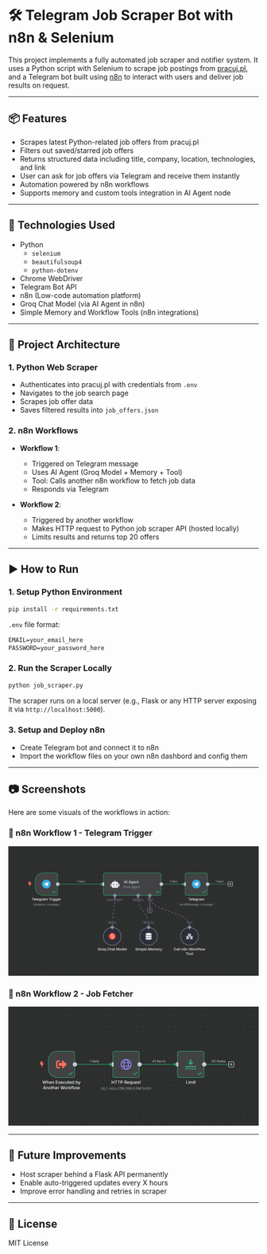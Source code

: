 
# 🛠️ Telegram Job Scraper Bot with n8n & Selenium

This project implements a fully automated job scraper and notifier system. It uses a Python script with Selenium to scrape job postings from [pracuj.pl](https://pracuj.pl), and a Telegram bot built using [n8n](https://n8n.io) to interact with users and deliver job results on request.

---

## 📦 Features

- Scrapes latest Python-related job offers from pracuj.pl
- Filters out saved/starred job offers
- Returns structured data including title, company, location, technologies, and link
- User can ask for job offers via Telegram and receive them instantly
- Automation powered by n8n workflows
- Supports memory and custom tools integration in AI Agent node

---

## 🔧 Technologies Used

- Python
  - `selenium`
  - `beautifulsoup4`
  - `python-dotenv`
- Chrome WebDriver
- Telegram Bot API
- n8n (Low-code automation platform)
- Groq Chat Model (via AI Agent in n8n)
- Simple Memory and Workflow Tools (n8n integrations)

---

## 🧠 Project Architecture

### 1. Python Web Scraper

- Authenticates into pracuj.pl with credentials from `.env`
- Navigates to the job search page
- Scrapes job offer data
- Saves filtered results into `job_offers.json`

### 2. n8n Workflows

- **Workflow 1**: 
  - Triggered on Telegram message
  - Uses AI Agent (Groq Model + Memory + Tool)
  - Tool: Calls another n8n workflow to fetch job data
  - Responds via Telegram

- **Workflow 2**: 
  - Triggered by another workflow
  - Makes HTTP request to Python job scraper API (hosted locally)
  - Limits results and returns top 20 offers

---

## ▶️ How to Run

### 1. Setup Python Environment

```bash
pip install -r requirements.txt
```

`.env` file format:

```
EMAIL=your_email_here
PASSWORD=your_password_here
```

### 2. Run the Scraper Locally

```bash
python job_scraper.py
```

The scraper runs on a local server (e.g., Flask or any HTTP server exposing it via `http://localhost:5000`).

### 3. Setup and Deploy n8n

- Create Telegram bot and connect it to n8n
- Import the workflow files on your own n8n dashbord and config them


---

## 📷 Screenshots

Here are some visuals of the workflows in action:

### 🧩 n8n Workflow 1 - Telegram Trigger
![Workflow 1](workflow_screenshots/workflow2.png)

### 🔄 n8n Workflow 2 - Job Fetcher
![Workflow 2](workflow_screenshots/workflow1.png)


---

## 🧪 Future Improvements

- Host scraper behind a Flask API permanently
- Enable auto-triggered updates every X hours
- Improve error handling and retries in scraper

---

## 📄 License

MIT License
